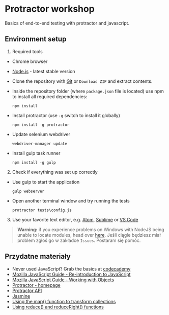# Protractor workshop

Basics of end-to-end testing with protractor and javascript.

## Environment setup
1. Required tools
  * Chrome browser
  * [Node.js](https://nodejs.org/) - latest stable version
  * Clone the repository with [Git](https://git-scm.com/downloads) or `Download ZIP` and extract contents.

  * Inside the repository folder (where `package.json` file is located) use npm to install all required dependencies:

    `npm install`
    
  * Install protractor (use `-g` switch to install it globally)

    `npm install -g protractor`
    
  * Update selenium webdriver

    `webdriver-manager update`

  * Install gulp task runner 

    `npm install -g gulp`

2. Check if everything was set up correctly

  * Use gulp to start the application
  
    `gulp webserver`
    
  * Open another terminal window and try running the tests

    `protractor tests\config.js`
    
3. Use your favorite text editor, e.g. [Atom](https://atom.io/), [Sublime](https://www.sublimetext.com/) or [VS Code](https://code.visualstudio.com/)

>**Warning:** if you experience problems on Windows with NodeJS being unable to locate modules, head over [here](http://stackoverflow.com/questions/9587665/nodejs-cannot-find-installed-module-on-windows/). Jeśli ciągle będziesz miał problem zgłoś go w zakładce `Issues`. Postaram się pomóc.

## Przydatne materiały
* Never used JavaScript? Grab the basics at [codecademy](https://www.codecademy.com/tracks/javascript)
* [Mozilla JavaScript Guide - Re-introduction to JavaScript](https://developer.mozilla.org/en-US/docs/Web/JavaScript/A_re-introduction_to_JavaScript)
* [Mozilla JavaScript Guide - Working with Objects](https://developer.mozilla.org/en-US/docs/Web/JavaScript/Guide/Working_with_Objects)
* [Protractor - homepage](https://angular.github.io/protractor/#/)
* [Protractor API](https://angular.github.io/protractor/#/api)
* [Jasmine](http://jasmine.github.io/2.3/introduction.html)
* [Using the map() function to transform collections](https://www.youtube.com/watch?v=646Xw2qFqJU)
* [Using reduce() and reduceRight() functions](https://www.youtube.com/watch?v=CQdaGcxQhSE)
